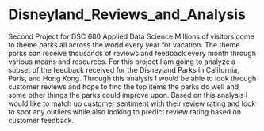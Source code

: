 # Disneyland_Reviews_and_Analysis
Second Project for DSC 680 Applied Data Science
Millions of visitors come to theme parks all across the world every year for vacation. The theme parks can receive thousands of reviews and feedback every month through various means and resources. For this project I am going to analyze a subset of the feedback received for the Disneyland Parks in California, Paris, and Hong Kong. Through this analysis I would be able to look through customer reviews and hope to find the top items the parks do well and some other things the parks could improve upon. Based on this analysis I would like to match up customer sentiment with their review rating and look to spot any outliers while also looking to predict review rating based on customer feedback.
